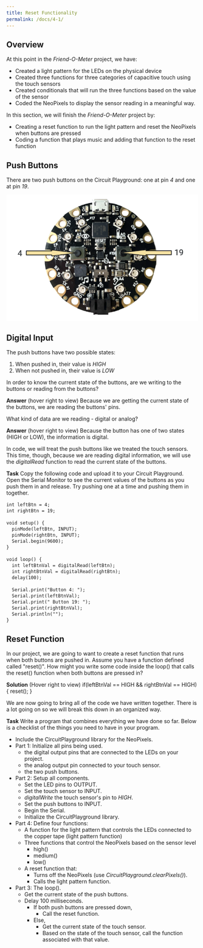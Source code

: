```yaml
---
title: Reset Functionality
permalink: /docs/4-1/
---
```

## Overview
At this point in the *Friend-O-Meter* project, we have:
- Created a light pattern for the LEDs on the physical device
- Created three functions for three categories of capacitive touch using the touch sensors
- Created conditionals that will run the three functions based on the value of the sensor
- Coded the NeoPixels to display the sensor reading in a meaningful way.

In this section, we will finish the *Friend-O-Meter* project by:
- Creating a reset function to run the light pattern and reset the NeoPixels when buttons are pressed
- Coding a function that plays music and adding that function to the reset function

## Push Buttons
There are two push buttons on the Circuit Playground: one at pin *4* and one at pin *19*.

![push buttons](../images/4-1_push-buttons.png)

## Digital Input
The push buttons have two possible states:
1. When pushed in, their value is *HIGH*
2. When not pushed in, their value is *LOW*

<span class="think">In order to know the current state of the buttons, are we writing to the buttons or reading from the buttons?</span>

**Answer** (hover right to view) <span class="solution">Because we are getting the current state of the buttons, we are reading the buttons' pins.</span>

<span class="think">What kind of data are we reading - digital or analog?<span>

**Answer** (hover right to view) <span class="solution">Because the button has one of two states (HIGH or LOW), the information is digital.</span>

In code, we will treat the push buttons like we treated the touch sensors. This time, though, because we are reading digital information, we will use the *digitalRead* function to read the current state of the buttons.

**Task** Copy the following code and upload it to your Circuit Playground. Open the Serial Monitor to see the current values of the buttons as you push them in and release. Try pushing one at a time and pushing them in together.

```
int leftBtn = 4;
int rightBtn = 19;

void setup() {
  pinMode(leftBtn, INPUT);
  pinMode(rightBtn, INPUT);
  Serial.begin(9600);
}

void loop() {
  int leftBtnVal = digitalRead(leftBtn);
  int rightBtnVal = digitalRead(rightBtn);
  delay(100);

  Serial.print("Button 4: ");
  Serial.print(leftBtnVal);
  Serial.print(" Button 19: ");
  Serial.print(rightBtnVal);
  Serial.println("");
}
```

## Reset Function
In our project, we are going to want to create a reset function that runs when both buttons are pushed in. <span class="think">Assume you have a function defined called "reset()". How might you write some code inside the loop() that calls the reset() function when both buttons are pressed in?</span>

**Solution** (Hover right to view) <span class="solution">
if(leftBtnVal == HIGH && rightBtnVal == HIGH) {
    reset();
}
</span>

We are now going to bring all of the code we have written together. There is a lot going on so we will break this down in an organized way.

**Task** Write a program that combines everything we have done so far. Below is a checklist of the things you need to have in your program.
- Include the CircuitPlayground library for the NeoPixels.
- Part 1: Initialize all pins being used.
  - the digital output pins that are connected to the LEDs on your project.
  - the analog output pin connected to your touch sensor.
  - the two push buttons.
- Part 2: Setup all components.
  - Set the LED pins to OUTPUT.
  - Set the touch sensor to INPUT.
  - *digitalWrite* the touch sensor's pin to *HIGH*.
  - Set the push buttons to INPUT.
  - Begin the Serial.
  - Initialize the CircuitPlayground library.
- Part 4: Define four functions:
  - A function for the light pattern that controls the LEDs connected to the copper tape (light pattern function)
  - Three functions that control the NeoPixels based on the sensor level
    - high()
    - medium()
    - low()
  - A reset function that:
    - Turns off the NeoPixels (use *CircuitPlayground.clearPixels()*).
    - Calls the light pattern function.
- Part 3: The loop().
  - Get the current state of the push buttons.
  - Delay 100 milliseconds.
    - If both push buttons are pressed down,
      - Call the reset function.
    - Else,
      - Get the current state of the touch sensor.
      - Based on the state of the touch sensor, call the function associated with that value.
